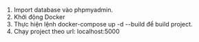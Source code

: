 1. Import database vào phpmyadmin.
2. Khởi động Docker
3. Thực hiện lệnh docker-compose up -d --build để build project.
4. Chạy project theo url: localhost:5000